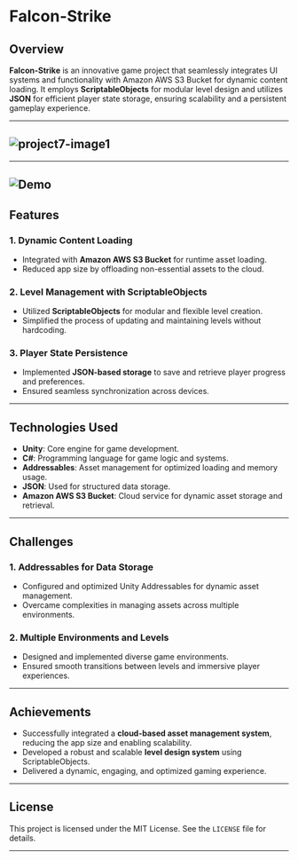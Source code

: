 # Falcon-Strike  

## Overview  
**Falcon-Strike** is an innovative game project that seamlessly integrates UI systems and functionality with Amazon AWS S3 Bucket for dynamic content loading. It employs **ScriptableObjects** for modular level design and utilizes **JSON** for efficient player state storage, ensuring scalability and a persistent gameplay experience.  

---
![project7-image1](https://github.com/user-attachments/assets/df6b45a5-a70c-4ef3-92b5-cf8e7db5532d)
---
---
![Demo](https://github.com/user-attachments/assets/6f8cb1cd-b074-4909-9240-a2bc6a99afa0)
---
## Features  
### 1. Dynamic Content Loading  
- Integrated with **Amazon AWS S3 Bucket** for runtime asset loading.  
- Reduced app size by offloading non-essential assets to the cloud.  

### 2. Level Management with ScriptableObjects  
- Utilized **ScriptableObjects** for modular and flexible level creation.  
- Simplified the process of updating and maintaining levels without hardcoding.  

### 3. Player State Persistence  
- Implemented **JSON-based storage** to save and retrieve player progress and preferences.  
- Ensured seamless synchronization across devices.  

---

## Technologies Used  
- **Unity**: Core engine for game development.  
- **C#**: Programming language for game logic and systems.  
- **Addressables**: Asset management for optimized loading and memory usage.  
- **JSON**: Used for structured data storage.  
- **Amazon AWS S3 Bucket**: Cloud service for dynamic asset storage and retrieval.  

---

## Challenges  
### 1. Addressables for Data Storage  
- Configured and optimized Unity Addressables for dynamic asset management.  
- Overcame complexities in managing assets across multiple environments.  

### 2. Multiple Environments and Levels  
- Designed and implemented diverse game environments.  
- Ensured smooth transitions between levels and immersive player experiences.  

---

## Achievements  
- Successfully integrated a **cloud-based asset management system**, reducing the app size and enabling scalability.  
- Developed a robust and scalable **level design system** using ScriptableObjects.  
- Delivered a dynamic, engaging, and optimized gaming experience.  
  

---

## License  
This project is licensed under the MIT License. See the `LICENSE` file for details.  

---

 

  



